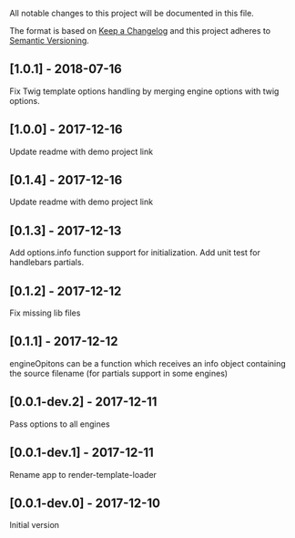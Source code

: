 All notable changes to this project will be documented in this file.

The format is based on [Keep a Changelog](http://keepachangelog.com/en/1.0.0/)
and this project adheres to [Semantic Versioning](http://semver.org/spec/v2.0.0.html).

## [1.0.1] - 2018-07-16
Fix Twig template options handling by merging engine options with twig options.

## [1.0.0] - 2017-12-16
Update readme with demo project link

## [0.1.4] - 2017-12-16
Update readme with demo project link

## [0.1.3] - 2017-12-13
Add options.info function support for initialization.
Add unit test for handlebars partials.

## [0.1.2] - 2017-12-12
Fix missing lib files

## [0.1.1] - 2017-12-12
engineOpitons can be a function which receives an info object containing the source filename (for partials support in some engines)

## [0.0.1-dev.2] - 2017-12-11
Pass options to all engines

## [0.0.1-dev.1] - 2017-12-11
Rename app to render-template-loader

## [0.0.1-dev.0] - 2017-12-10
Initial version

